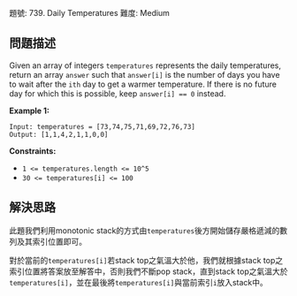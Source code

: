 題號: 739. Daily Temperatures
難度: Medium

## 問題描述
Given an array of integers `temperatures` represents the daily temperatures, return an array `answer` such that `answer[i]` is the number of days you have to wait after the `ith` day to get a warmer temperature. If there is no future day for which this is possible, keep `answer[i] == 0` instead.

**Example 1:**
```
Input: temperatures = [73,74,75,71,69,72,76,73]
Output: [1,1,4,2,1,1,0,0]
```

**Constraints:**

- `1 <= temperatures.length <= 10^5`
- `30 <= temperatures[i] <= 100`

## 解決思路
此題我們利用monotonic stack的方式由`temperatures`後方開始儲存嚴格遞減的數列及其索引位置即可。

對於當前的`temperatures[i]`若stack top之氣溫大於他，我們就根據stack top之索引位置將答案放至解答中，否則我們不斷pop stack，直到stack top之氣溫大於`temperatures[i]`，並在最後將`temperatures[i]`與當前索引`i`放入stack中。

